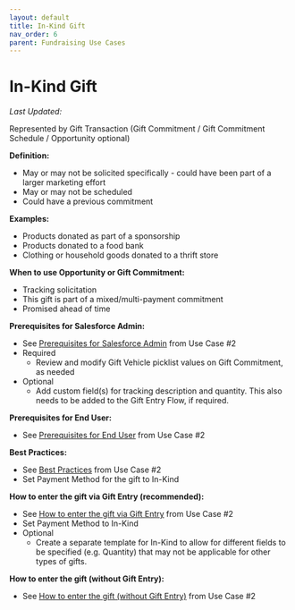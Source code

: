 ```yaml
---
layout: default
title: In-Kind Gift
nav_order: 6
parent: Fundraising Use Cases
---
```


# In-Kind Gift
*Last Updated:*

Represented by Gift Transaction (Gift Commitment / Gift Commitment Schedule / Opportunity optional)

**Definition:**



* May or may not be solicited specifically - could have been part of a larger marketing effort
* May or may not be scheduled
* Could have a previous commitment

**Examples:**



* Products donated as part of a sponsorship
* Products donated to a food bank
* Clothing or household goods donated to a thrift store

**When to use Opportunity or Gift Commitment:**



* Tracking solicitation
* This gift is part of a mixed/multi-payment commitment
* Promised ahead of time

**Prerequisites for Salesforce Admin:**



* See [Prerequisites for Salesforce Admin](https://docs.google.com/document/d/1R4sRRd1VSMeSmUbVenMY6ci_GE0FLp_FR0fYu99xvYs/edit#bookmark=id.ds0z7f6syy7y) from Use Case #2
* Required
    * Review and modify Gift Vehicle picklist values on Gift Commitment, as needed
* Optional
    * Add custom field(s) for tracking description and quantity. This also needs to be added to the Gift Entry Flow, if required.

**Prerequisites for End User:**



* See [Prerequisites for End User](https://docs.google.com/document/d/1R4sRRd1VSMeSmUbVenMY6ci_GE0FLp_FR0fYu99xvYs/edit#bookmark=id.5m49q85t9gqk) from Use Case #2

**Best Practices:**



* See [Best Practices](https://docs.google.com/document/d/1R4sRRd1VSMeSmUbVenMY6ci_GE0FLp_FR0fYu99xvYs/edit#bookmark=id.yiq4ie45xakc) from Use Case #2
* Set Payment Method for the gift to In-Kind

**How to enter the gift via Gift Entry (recommended):**



* See [How to enter the gift via Gift Entry](https://docs.google.com/document/d/1R4sRRd1VSMeSmUbVenMY6ci_GE0FLp_FR0fYu99xvYs/edit#bookmark=id.4h03b9rj3yn) from Use Case #2
* Set Payment Method to In-Kind
* Optional
    * Create a separate template for In-Kind to allow for different fields to be specified (e.g. Quantity) that may not be applicable for other types of gifts.

**How to enter the gift (without Gift Entry):**



* See [How to enter the gift (without Gift Entry)](https://docs.google.com/document/d/1R4sRRd1VSMeSmUbVenMY6ci_GE0FLp_FR0fYu99xvYs/edit#bookmark=id.jvrs20w0kfak) from Use Case #2
